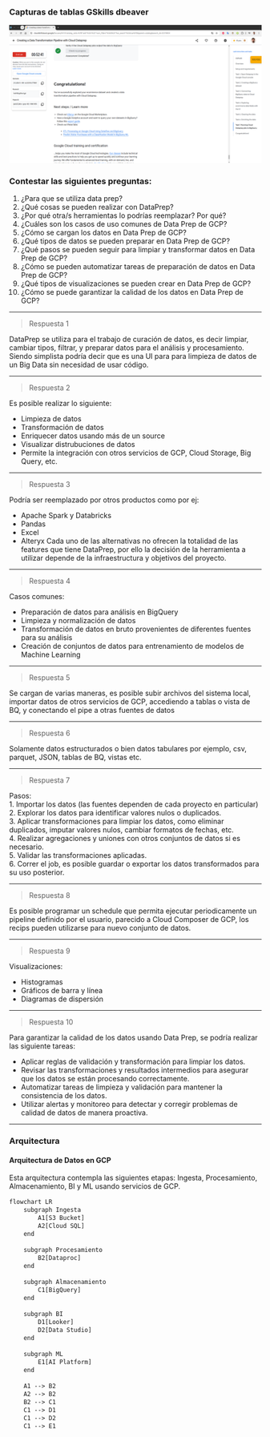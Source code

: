 ### Capturas de tablas GSkills <b>dbeaver</b>
![tipos_tabla_aeropuerto_dbeaver](curso_finalizado_dataprep.png)

### Contestar las siguientes preguntas:
1. ¿Para que se utiliza data prep?
2. ¿Qué cosas se pueden realizar con DataPrep?
3. ¿Por qué otra/s herramientas lo podrías reemplazar? Por qué?
4. ¿Cuáles son los casos de uso comunes de Data Prep de GCP?
5. ¿Cómo se cargan los datos en Data Prep de GCP?
6. ¿Qué tipos de datos se pueden preparar en Data Prep de GCP?
7. ¿Qué pasos se pueden seguir para limpiar y transformar datos en Data Prep de GCP?
8. ¿Cómo se pueden automatizar tareas de preparación de datos en Data Prep de GCP?
9. ¿Qué tipos de visualizaciones se pueden crear en Data Prep de GCP?
10. ¿Cómo se puede garantizar la calidad de los datos en Data Prep de GCP?

---
> Respuesta 1

DataPrep se utiliza para el trabajo de curación de datos, es decir limpiar, cambiar tipos, filtrar, y preparar datos para el análisis y procesamiento. Siendo simplista podría decir que es una UI para para limpieza de datos de un Big Data sin necesidad de usar código.

---
> Respuesta 2

Es posible realizar lo siguiente:
* Limpieza de datos
* Transformación de datos
* Enriquecer datos usando más de un source
* Visualizar distrubuciones de datos
* Permite la integración con otros servicios de GCP, Cloud Storage, Big Query, etc.

---
> Respuesta 3

Podría ser reemplazado por otros productos como por ej:
* Apache Spark y Databricks
* Pandas
* Excel
* Alteryx
Cada uno de las alternativas no ofrecen la totalidad de las features que tiene DataPrep, por ello la decisión de la herramienta a utilizar depende de la infraestructura y objetivos del proyecto.

---
> Respuesta 4

Casos comunes:
* Preparación de datos para análisis en BigQuery
* Limpieza y normalización de datos
* Transformación de datos en bruto provenientes de diferentes fuentes para su análisis
* Creación de conjuntos de datos para entrenamiento de modelos de Machine Learning

---
> Respuesta 5

Se cargan de varias maneras, es posible subir archivos del sistema local, importar datos de otros servicios de GCP, accediendo a tablas o vista de BQ, y conectando el pipe a otras fuentes de datos

---
> Respuesta 6

Solamente datos estructurados o bien datos tabulares por ejemplo, csv, parquet, JSON, tablas de BQ, vistas etc.

---
> Respuesta 7

Pasos:<br>
    1. Importar los datos (las fuentes dependen de cada proyecto en particular)<br>
    2. Explorar los datos para identificar valores nulos o duplicados.<br>
    3. Aplicar transformaciones para limpiar los datos, como eliminar duplicados, imputar valores nulos, cambiar formatos de fechas, etc.<br>
    4. Realizar agregaciones y uniones con otros conjuntos de datos si es necesario.<br>
    5. Validar las transformaciones aplicadas.<br>
    6. Correr el job, es posible guardar o exportar los datos transformados para su uso posterior.

---
> Respuesta 8

Es posible programar un schedule que permita ejecutar periodicamente un pipeline definido por el usuario, parecido a Cloud Composer de GCP, los recips pueden utilizarse para nuevo conjunto de datos.

---
> Respuesta 9

Visualizaciones:
* Histogramas
* Gráficos de barra y línea
* Diagramas de dispersión

---
> Respuesta 10

Para garantizar la calidad de los datos usando Data Prep, se podría realizar las siguiente tareas:
* Aplicar reglas de validación y transformación para limpiar los datos.
* Revisar las transformaciones y resultados intermedios para asegurar que los datos se están procesando correctamente.
* Automatizar tareas de limpieza y validación para mantener la consistencia de los datos.
* Utilizar alertas y monitoreo para detectar y corregir problemas de calidad de datos de manera proactiva.

---

### Arquitectura

#### Arquitectura de Datos en GCP

Esta arquitectura contempla las siguientes etapas: Ingesta, Procesamiento, Almacenamiento, BI y ML usando servicios de GCP.

``` mermaid
flowchart LR
    subgraph Ingesta
        A1[S3 Bucket]
        A2[Cloud SQL]
    end

    subgraph Procesamiento
        B2[Dataproc]
    end

    subgraph Almacenamiento
        C1[BigQuery]
    end

    subgraph BI
        D1[Looker]
        D2[Data Studio]
    end

    subgraph ML
        E1[AI Platform]
    end

    A1 --> B2
    A2 --> B2
    B2 --> C1
    C1 --> D1
    C1 --> D2
    C1 --> E1
```